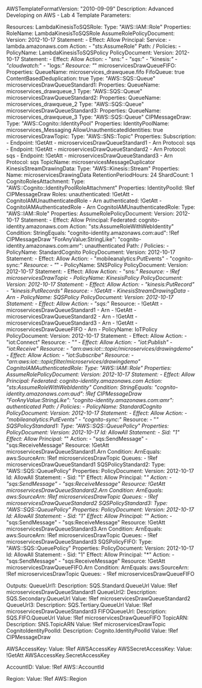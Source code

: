 AWSTemplateFormatVersion: "2010-09-09"
Description: Advanced Developing on AWS - Lab 4 Template
Parameters:

Resources:
  LambdaKinesisToSQSRole:
    Type: "AWS::IAM::Role"
    Properties:
      RoleName: LambdaKinesisToSQSRole
      AssumeRolePolicyDocument:
        Version: 2012-10-17
        Statement:
          - Effect: Allow
            Principal:
              Service:
                - lambda.amazonaws.com
            Action:
              - "sts:AssumeRole"
      Path: /
      Policies:
        - PolicyName: LambdaKinesisToSQSPolicy
          PolicyDocument:
            Version: 2012-10-17
            Statement:
              - Effect: Allow
                Action:
                  - "sns:*"
                  - "sqs:*"
                  - "kinesis:*"
                  - "cloudwatch:*"
                  - "logs:*"
                Resource: "*"
  microservicesDrawQueueFIFO:
    Properties:
      QueueName: microservices_drawqueue.fifo
      FifoQueue: true
      ContentBasedDeduplication: true
    Type: "AWS::SQS::Queue"
  microservicesDrawQueueStandard1:
    Properties:
      QueueName: microservices_drawqueue_1
    Type: "AWS::SQS::Queue"
  microservicesDrawQueueStandard2:
    Properties:
      QueueName: microservices_drawqueue_2
    Type: "AWS::SQS::Queue"
  microservicesDrawQueueStandard3:
    Properties:
      QueueName: microservices_drawqueue_3
    Type: "AWS::SQS::Queue"
  CIPMessageDraw:
    Type: "AWS::Cognito::IdentityPool"
    Properties:
      IdentityPoolName: microservices_Messaging
      AllowUnauthenticatedIdentities: true
  microservicesDrawTopic:
    Type: "AWS::SNS::Topic"
    Properties:
      Subscription:
        - Endpoint: !GetAtt
            - microservicesDrawQueueStandard1
            - Arn
          Protocol: sqs
        - Endpoint: !GetAtt
            - microservicesDrawQueueStandard2
            - Arn
          Protocol: sqs
        - Endpoint: !GetAtt
            - microservicesDrawQueueStandard3
            - Arn
          Protocol: sqs
      TopicName: microservicesMessageDuplicator
  KinesisStreamDrawingData:
    Type: "AWS::Kinesis::Stream"
    Properties:
      Name: microservicesDrawingData
      RetentionPeriodHours: 24
      ShardCount: 1
  CognitoRolesAttachment:
    Type: "AWS::Cognito::IdentityPoolRoleAttachment"
    Properties:
      IdentityPoolId: !Ref CIPMessageDraw
      Roles:
        unauthenticated: !GetAtt
          - CognitoIAMUnauthenticatedRole
          - Arn
        authenticated: !GetAtt
          - CognitoIAMAuthenticatedRole
          - Arn
  CognitoIAMUnauthenticatedRole:
    Type: "AWS::IAM::Role"
    Properties:
      AssumeRolePolicyDocument:
        Version: 2012-10-17
        Statement:
          - Effect: Allow
            Principal:
              Federated: cognito-identity.amazonaws.com
            Action: "sts:AssumeRoleWithWebIdentity"
            Condition:
              StringEquals:
                "cognito-identity.amazonaws.com:aud": !Ref CIPMessageDraw
              "ForAnyValue:StringLike":
                "cognito-identity.amazonaws.com:amr": unauthenticated
      Path: /
      Policies:
        - PolicyName: StandardCognito
          PolicyDocument:
            Version: 2012-10-17
            Statement:
              - Effect: Allow
                Action:
                  - "mobileanalytics:PutEvents"
                  - "cognito-sync:*"
                Resource:
                  - "*"
        - PolicyName: SNSPolicy
          PolicyDocument:
            Version: 2012-10-17
            Statement:
              - Effect: Allow
                Action:
                  - "sns:*"
                Resource:
                  - !Ref microservicesDrawTopic
        - PolicyName: KinesisPolicy
          PolicyDocument:
            Version: 2012-10-17
            Statement:
              - Effect: Allow
                Action:
                  - "kinesis:PutRecord"
                  - "kinesis:PutRecords"
                Resource:
                  - !GetAtt
                    - KinesisStreamDrawingData
                    - Arn
        - PolicyName: SQSPolicy
          PolicyDocument:
            Version: 2012-10-17
            Statement:
              - Effect: Allow
                Action:
                  - "sqs:*"
                Resource:
                  - !GetAtt
                    - microservicesDrawQueueStandard1
                    - Arn
                  - !GetAtt
                    - microservicesDrawQueueStandard2
                    - Arn
                  - !GetAtt
                    - microservicesDrawQueueStandard3
                    - Arn
                  - !GetAtt
                    - microservicesDrawQueueFIFO
                    - Arn
        - PolicyName: IoTPolicy
          PolicyDocument:
            Version: 2012-10-17
            Statement:
              - Effect: Allow
                Action:
                  - "iot:Connect"
                Resource:
                  - "*"
              - Effect: Allow
                Action:
                  - "iot:Publish"
                  - "iot:Receive"
                Resource:
                  - "arn:aws:iot:*:*:topic/microservices/drawingdemo"
              - Effect: Allow
                Action:
                  - "iot:Subscribe"
                Resource:
                  - "arn:aws:iot:*:*:topicfilter/microservices/drawingdemo"
  CognitoIAMAuthenticatedRole:
    Type: "AWS::IAM::Role"
    Properties:
      AssumeRolePolicyDocument:
        Version: 2012-10-17
        Statement:
          - Effect: Allow
            Principal:
              Federated: cognito-identity.amazonaws.com
            Action: "sts:AssumeRoleWithWebIdentity"
            Condition:
              StringEquals:
                "cognito-identity.amazonaws.com:aud": !Ref CIPMessageDraw
              "ForAnyValue:StringLike":
                "cognito-identity.amazonaws.com:amr": authenticated
      Path: /
      Policies:
        - PolicyName: StandardCognito
          PolicyDocument:
            Version: 2012-10-17
            Statement:
              - Effect: Allow
                Action:
                  - "mobileanalytics:PutEvents"
                  - "cognito-sync:*"
                Resource:
                  - "*"
  SQSPolicyStandard1:
    Type: "AWS::SQS::QueuePolicy"
    Properties:
      PolicyDocument:
        Version: 2012-10-17
        Id: AllowAll
        Statement:
          - Sid: "1"
            Effect: Allow
            Principal: "*"
            Action:
              - "sqs:SendMessage"
              - "sqs:ReceiveMessage"
            Resource: !GetAtt microservicesDrawQueueStandard1.Arn
            Condition:
              ArnEquals:
                aws:SourceArn: !Ref microservicesDrawTopic
      Queues:
        - !Ref microservicesDrawQueueStandard1
  SQSPolicyStandard2:
    Type: "AWS::SQS::QueuePolicy"
    Properties:
      PolicyDocument:
        Version: 2012-10-17
        Id: AllowAll
        Statement:
          - Sid: "1"
            Effect: Allow
            Principal: "*"
            Action:
              - "sqs:SendMessage"
              - "sqs:ReceiveMessage"
            Resource: !GetAtt microservicesDrawQueueStandard2.Arn
            Condition:
              ArnEquals:
                aws:SourceArn: !Ref microservicesDrawTopic
      Queues:
        - !Ref microservicesDrawQueueStandard2
  SQSPolicyStandard3:
    Type: "AWS::SQS::QueuePolicy"
    Properties:
      PolicyDocument:
        Version: 2012-10-17
        Id: AllowAll
        Statement:
          - Sid: "1"
            Effect: Allow
            Principal: "*"
            Action:
              - "sqs:SendMessage"
              - "sqs:ReceiveMessage"
            Resource: !GetAtt microservicesDrawQueueStandard3.Arn
            Condition:
              ArnEquals:
                aws:SourceArn: !Ref microservicesDrawTopic
      Queues:
        - !Ref microservicesDrawQueueStandard3
  SQSPolicyFIFO:
    Type: "AWS::SQS::QueuePolicy"
    Properties:
      PolicyDocument:
        Version: 2012-10-17
        Id: AllowAll
        Statement:
          - Sid: "1"
            Effect: Allow
            Principal: "*"
            Action:
              - "sqs:SendMessage"
              - "sqs:ReceiveMessage"
            Resource: !GetAtt microservicesDrawQueueFIFO.Arn
            Condition:
              ArnEquals:
                aws:SourceArn: !Ref microservicesDrawTopic
      Queues:
        - !Ref microservicesDrawQueueFIFO

Outputs:
  QueueUrl1:
    Description: SQS.Standard.QueueUrl
    Value: !Ref microservicesDrawQueueStandard1
  QueueUrl2:
    Description: SQS.Secondary.QueueUrl
    Value: !Ref microservicesDrawQueueStandard2
  QueueUrl3:
    Description: SQS.Tertiary.QueueUrl
    Value: !Ref microservicesDrawQueueStandard3
  FIFOQueueUrl:
    Description: SQS.FIFO.QueueUrl
    Value: !Ref microservicesDrawQueueFIFO
  TopicARN:
    Description: SNS.TopicARN
    Value: !Ref microservicesDrawTopic
  CognitoIdentityPoolId:
    Description: Cognito.IdentityPoolId
    Value: !Ref CIPMessageDraw

  AWSAccessKey:
    Value: !Ref AWSAccessKey
  AWSSecretAccessKey:
    Value: !GetAtt AWSAccessKey.SecretAccessKey

  AccountID:
    Value: !Ref AWS::AccountId

  Region:
    Value: !Ref AWS::Region
